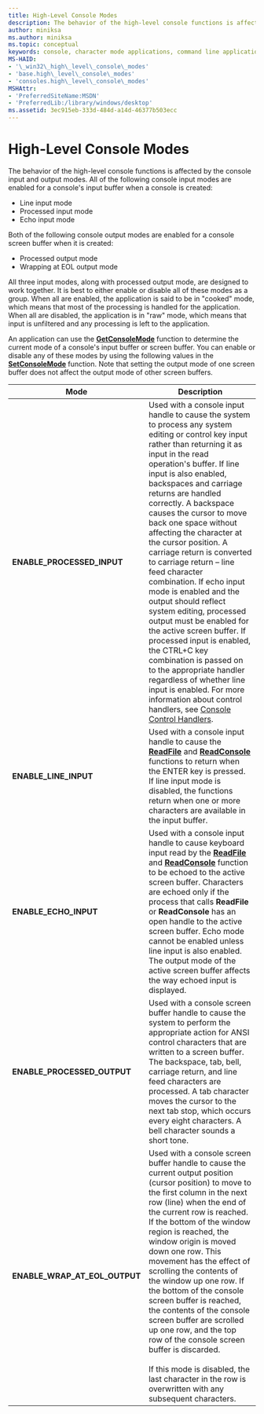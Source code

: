 ```yaml
---
title: High-Level Console Modes
description: The behavior of the high-level console functions is affected by the console input and output modes.
author: miniksa
ms.author: miniksa
ms.topic: conceptual
keywords: console, character mode applications, command line applications, terminal applications, console api
MS-HAID:
- '\_win32\_high\_level\_console\_modes'
- 'base.high\_level\_console\_modes'
- 'consoles.high\_level\_console\_modes'
MSHAttr:
- 'PreferredSiteName:MSDN'
- 'PreferredLib:/library/windows/desktop'
ms.assetid: 3ec915eb-333d-484d-a14d-46377b503ecc
---
```


# High-Level Console Modes

The behavior of the high-level console functions is affected by the console input and output modes. All of the following console input modes are enabled for a console's input buffer when a console is created:

- Line input mode
- Processed input mode
- Echo input mode

Both of the following console output modes are enabled for a console screen buffer when it is created:

- Processed output mode
- Wrapping at EOL output mode

All three input modes, along with processed output mode, are designed to work together. It is best to either enable or disable all of these modes as a group. When all are enabled, the application is said to be in "cooked" mode, which means that most of the processing is handled for the application. When all are disabled, the application is in "raw" mode, which means that input is unfiltered and any processing is left to the application.

An application can use the [**GetConsoleMode**](getconsolemode.md) function to determine the current mode of a console's input buffer or screen buffer. You can enable or disable any of these modes by using the following values in the [**SetConsoleMode**](setconsolemode.md) function. Note that setting the output mode of one screen buffer does not affect the output mode of other screen buffers.

| Mode | Description |
|-|-|
| **ENABLE_PROCESSED_INPUT** | Used with a console input handle to cause the system to process any system editing or control key input rather than returning it as input in the read operation's buffer. If line input is also enabled, backspaces and carriage returns are handled correctly. A backspace causes the cursor to move back one space without affecting the character at the cursor position. A carriage return is converted to carriage return – line feed character combination. If echo input mode is enabled and the output should reflect system editing, processed output must be enabled for the active screen buffer. If processed input is enabled, the CTRL+C key combination is passed on to the appropriate handler regardless of whether line input is enabled. For more information about control handlers, see [Console Control Handlers](console-control-handlers.md). |
| **ENABLE_LINE_INPUT** | Used with a console input handle to cause the **[ReadFile](https://msdn.microsoft.com/library/windows/desktop/aa365467)** and **[ReadConsole](readconsole.md)** functions to return when the ENTER key is pressed. If line input mode is disabled, the functions return when one or more characters are available in the input buffer. |
| **ENABLE_ECHO_INPUT** | Used with a console input handle to cause keyboard input read by the **[ReadFile](https://msdn.microsoft.com/library/windows/desktop/aa365467)** and **[ReadConsole](readconsole.md)** function to be echoed to the active screen buffer. Characters are echoed only if the process that calls **ReadFile** or **ReadConsole** has an open handle to the active screen buffer. Echo mode cannot be enabled unless line input is also enabled. The output mode of the active screen buffer affects the way echoed input is displayed. |
| **ENABLE_PROCESSED_OUTPUT** | Used with a console screen buffer handle to cause the system to perform the appropriate action for ANSI control characters that are written to a screen buffer. The backspace, tab, bell, carriage return, and line feed characters are processed. A tab character moves the cursor to the next tab stop, which occurs every eight characters. A bell character sounds a short tone. |
| **ENABLE_WRAP_AT_EOL_OUTPUT** | Used with a console screen buffer handle to cause the current output position (cursor position) to move to the first column in the next row (line) when the end of the current row is reached. If the bottom of the window region is reached, the window origin is moved down one row. This movement has the effect of scrolling the contents of the window up one row. If the bottom of the console screen buffer is reached, the contents of the console screen buffer are scrolled up one row, and the top row of the console screen buffer is discarded.<br /><br />If this mode is disabled, the last character in the row is overwritten with any subsequent characters. |
